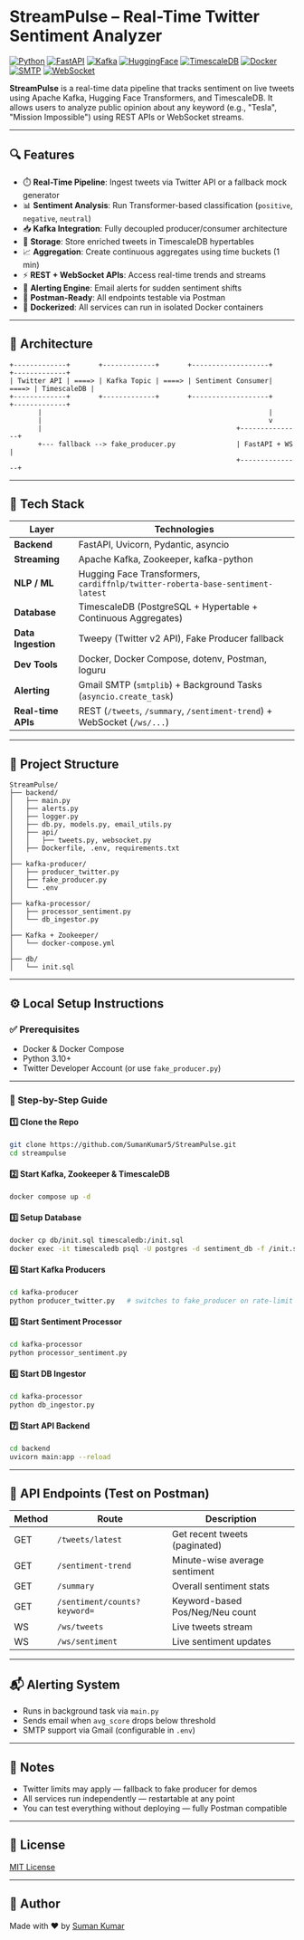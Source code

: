 # StreamPulse – Real-Time Twitter Sentiment Analyzer

[![Python](https://img.shields.io/badge/Python-3.11-blue?logo=python)](https://www.python.org/)
[![FastAPI](https://img.shields.io/badge/FastAPI-Backend-blue?logo=fastapi)](https://fastapi.tiangolo.com/)
[![Kafka](https://img.shields.io/badge/Kafka-Stream--Processor-231F20?logo=apachekafka)](https://kafka.apache.org/)
[![HuggingFace](https://img.shields.io/badge/Transformers-HuggingFace-yellow?logo=huggingface)](https://huggingface.co/)
[![TimescaleDB](https://img.shields.io/badge/TimescaleDB-Time--Series--DB-orange?logo=postgresql)](https://www.timescale.com/)
[![Docker](https://img.shields.io/badge/Containerized-Docker-blue?logo=docker)](https://www.docker.com/)
[![SMTP](https://img.shields.io/badge/Alerts-GmailSMTP-red?logo=gmail)](https://support.google.com/mail/answer/7126229?hl=en)
[![WebSocket](https://img.shields.io/badge/Realtime-Enabled-purple?logo=websocket)](https://developer.mozilla.org/en-US/docs/Web/API/WebSockets_API)

**StreamPulse** is a real-time data pipeline that tracks sentiment on live tweets using Apache Kafka, Hugging Face Transformers, and TimescaleDB. It allows users to analyze public opinion about any keyword (e.g., "Tesla", "Mission Impossible") using REST APIs or WebSocket streams.

---

## 🔍 Features

- ⏱️ **Real-Time Pipeline**: Ingest tweets via Twitter API or a fallback mock generator
- 📊 **Sentiment Analysis**: Run Transformer-based classification (`positive`, `negative`, `neutral`)
- 📥 **Kafka Integration**: Fully decoupled producer/consumer architecture
- 🧠 **Storage**: Store enriched tweets in TimescaleDB hypertables
- 📈 **Aggregation**: Create continuous aggregates using time buckets (1 min)
- ⚡ **REST + WebSocket APIs**: Access real-time trends and streams
- 📧 **Alerting Engine**: Email alerts for sudden sentiment shifts
- 🧪 **Postman-Ready**: All endpoints testable via Postman
- 🐳 **Dockerized**: All services can run in isolated Docker containers

---

## 🧱 Architecture

```
+-------------+       +-------------+       +-------------------+       +-------------+
| Twitter API | ====> | Kafka Topic | ====> | Sentiment Consumer| ====> | TimescaleDB |
+-------------+       +-------------+       +-------------------+       +-------------+
       |                                                        |
       |                                                        v
       |                                                +---------------+
       +--- fallback --> fake_producer.py               | FastAPI + WS  |
                                                        +---------------+
```

---

## 🧰 Tech Stack

| Layer            | Technologies                                                                 |
|------------------|------------------------------------------------------------------------------|
| **Backend**       | FastAPI, Uvicorn, Pydantic, asyncio                                          |
| **Streaming**     | Apache Kafka, Zookeeper, kafka-python                                        |
| **NLP / ML**      | Hugging Face Transformers, `cardiffnlp/twitter-roberta-base-sentiment-latest` |
| **Database**      | TimescaleDB (PostgreSQL + Hypertable + Continuous Aggregates)               |
| **Data Ingestion**| Tweepy (Twitter v2 API), Fake Producer fallback                             |
| **Dev Tools**     | Docker, Docker Compose, dotenv, Postman, loguru                             |
| **Alerting**      | Gmail SMTP (`smtplib`) + Background Tasks (`asyncio.create_task`)           |
| **Real-time APIs**| REST (`/tweets`, `/summary`, `/sentiment-trend`) + WebSocket (`/ws/...`)    |


---

## 📁 Project Structure

```
StreamPulse/
├── backend/
│   ├── main.py
│   ├── alerts.py
│   ├── logger.py
│   ├── db.py, models.py, email_utils.py
│   ├── api/
│   │   ├── tweets.py, websocket.py
│   ├── Dockerfile, .env, requirements.txt
│
├── kafka-producer/
│   ├── producer_twitter.py
│   ├── fake_producer.py
│   └── .env
│
├── kafka-processor/
│   ├── processor_sentiment.py
│   └── db_ingestor.py
│
├── Kafka + Zookeeper/
│   └── docker-compose.yml
│
├── db/
│   └── init.sql
```

---

## ⚙️ Local Setup Instructions

### ✅ Prerequisites

- Docker & Docker Compose
- Python 3.10+
- Twitter Developer Account (or use `fake_producer.py`)

---

### 🔧 Step-by-Step Guide

#### 1️⃣ Clone the Repo

```bash
git clone https://github.com/SumanKumar5/StreamPulse.git
cd streampulse
```

#### 2️⃣ Start Kafka, Zookeeper & TimescaleDB

```bash
docker compose up -d
```

#### 3️⃣ Setup Database

```bash
docker cp db/init.sql timescaledb:/init.sql
docker exec -it timescaledb psql -U postgres -d sentiment_db -f /init.sql
```

#### 4️⃣ Start Kafka Producers

```bash
cd kafka-producer
python producer_twitter.py   # switches to fake_producer on rate-limit
```

#### 5️⃣ Start Sentiment Processor

```bash
cd kafka-processor
python processor_sentiment.py
```

#### 6️⃣ Start DB Ingestor

```bash
cd kafka-processor
python db_ingestor.py
```

#### 7️⃣ Start API Backend

```bash
cd backend
uvicorn main:app --reload
```

---

## 📮 API Endpoints (Test on Postman)

| Method | Route                        | Description                        |
|--------|------------------------------|------------------------------------|
| GET    | `/tweets/latest`            | Get recent tweets (paginated)      |
| GET    | `/sentiment-trend`          | Minute-wise average sentiment      |
| GET    | `/summary`                  | Overall sentiment stats            |
| GET    | `/sentiment/counts?keyword=`| Keyword-based Pos/Neg/Neu count    |
| WS     | `/ws/tweets`                | Live tweets stream                 |
| WS     | `/ws/sentiment`             | Live sentiment updates             |

---

## 📬 Alerting System

-  Runs in background task via `main.py`
-  Sends email when `avg_score` drops below threshold
-  SMTP support via Gmail (configurable in `.env`)

---

## 📌 Notes

- Twitter limits may apply — fallback to fake producer for demos
- All services run independently — restartable at any point
- You can test everything without deploying — fully Postman compatible

---

## 📃 License

[MIT License](./LICENSE) 

---

## 🙌 Author

Made with ❤️ by [Suman Kumar](https://github.com/SumanKumar5)